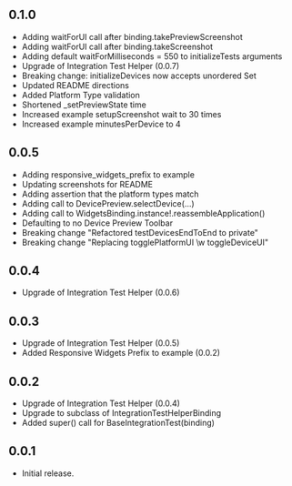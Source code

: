 ## 0.1.0

* Adding waitForUI call after binding.takePreviewScreenshot
* Adding waitForUI call after binding.takeScreenshot
* Adding default waitForMilliseconds = 550 to initializeTests arguments
* Upgrade of Integration Test Helper (0.0.7)
* Breaking change: initializeDevices now accepts unordered Set<DeviceInfo>
* Updated README directions
* Added Platform Type validation
* Shortened _setPreviewState time
* Increased example setupScreenshot wait to 30 times
* Increased example minutesPerDevice to 4

## 0.0.5

* Adding responsive_widgets_prefix to example 
* Updating screenshots for README
* Adding assertion that the platform types match
* Adding call to DevicePreview.selectDevice(...)
* Adding call to WidgetsBinding.instance!.reassembleApplication()
* Defaulting to no Device Preview Toolbar
* Breaking change "Refactored testDevicesEndToEnd to private"
* Breaking change "Replacing togglePlatformUI \w toggleDeviceUI"

## 0.0.4

* Upgrade of Integration Test Helper (0.0.6)

## 0.0.3

* Upgrade of Integration Test Helper (0.0.5)
* Added Responsive Widgets Prefix to example (0.0.2)

## 0.0.2

* Upgrade of Integration Test Helper (0.0.4)
* Upgrade to subclass of IntegrationTestHelperBinding
* Added super() call for BaseIntegrationTest(binding)

## 0.0.1

* Initial release.
